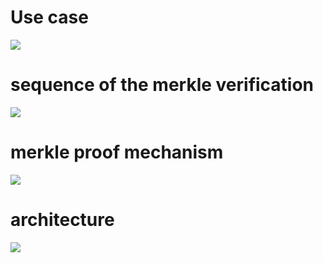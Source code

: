 
# Use case 

![](https://mermaid.ink/img/pako:eNp9VF1vmzAU_SuW-0q6OBAIVJpUkWnbQ6dpafow0gcHTLFKbOSPtlnV_95LCATyMaLrmHvOPb732vgdpzJjOMJPilYFup-vBIJH23XjuE2NVLpx1s8dFTanqbGKqaT_8njgzLk2iq8tRCa9eY_xhxnKS1BoJz0sttrIDWDtZI8xka3EUXZLzWKqWS-_ZUxA9AlWZQr9VjKzqUGv3BRowRSnJfplN2um9GM_ZJJ8Z4Ipahi6Y-q5ZOheMYZyqdADROU8pYZLMYhxk3tFhc4Py2hkJDpf7zL2IKuU8Rd2YOdKbtCFFi7jabIoeDXQPtOsZeyfCu_K3RdyMf-gjpMq65q0oCUbMGYJQCnTutuSOgOrhjphslti2-ncWlMwYXjKzXbAJOPkgbPXw4K2qsotigvKBfoBfZPqKIAksZJajxrKxVLIJPkmUrWtzJc52_3DZgvNTd2VOTV0yHabNH6KF0jzsGbvfPU3BY1GX-uoi8jkIuI2SDP2DsYe9i4B00sAGSi2x2EP-me9wVnv7Kx3KN9tegOGfQy4w-qh2FaEtJ7picc_8QStp9OZnXDC46XCI0ozpiXVes5yROsrC-W8LKOrPMwd6KJ8ZtGV67r7-eiVZ6aIJtXbzVGs1SyFC2UfvV7_J5p00T2NwTFwejvotL12ur7u8uwnUJfkQJ1gLpgHNgXzwQKwGVjo1N9RPdRMUlOJ22Z9gx0MwhvKM7jQ32vlFYaPccNWOIJpxnJqS7PCK_EBVAp5LbYixZFRljlYSftU4CinpYY3W2VwH845hZt201IqKv5KuelI8I6jd_yGo0ngXU99QmZB4HnEG_sO3uLIc68n7ng2cafEn3nT4MPB_3bx4-twDD9CiAdul7j-xycGeP_i?type=png)


# sequence of the merkle verification
 
 [![](https://mermaid.ink/img/pako:eNqVVk2P2jAQ_SuWz3S1LOxHc6hUJWrVAxXKqhwqLsaeEKuJndoOLV3tf-84HyYJsFVBgkDezDy_eR7nhXItgEbUws8aFIdEsr1h5VYRfFXMOMllxZQjK8IsWTFVZ4y72oC5AIlbjFQkzvHzHJF4QCKtM3JXO30hRxJPINdSpR6XgmOyuMQljYf3ryXZeNAGjMwkZ05qRT6uv2w74FftgOgDRq9mqzgia6NFzTE17D29Fr_OmYUWv3r34YPHtfcxrOoCfkmXE4tVWEFUXe7A2DYClZQHhlVWcZci7nJ8BgWmuQPmRwHEGQCSGV1O8pAdczyfBD-jbCHSaN0x6OmYAf8Q6UMjEmuVSVO-ARUwIj1VKpklSGDYvi_qAAovjuRbJTCsjUiwXtJoxUEeIBRsllieuSzUTDqhkrhL8IZQuaxKLE2kg9JOwlqJsH9iQJWfTJL0Wq7rXSFtPlLTaaSIJh_gB7L0FM-lSZsFd4587umhrThYO9YlNuBzhTVgSTPy-v8qgstrdCDIu896UROuy6qAYW0DXBtxRZfKf_N_yZM0BktOBgvJebNQcVXFxAemUSMXqfKjxY1a9Haxl5VOx0qfHNhJLdW-DUl97oELA6vGQGI6pwK5tCOXxl2CoHmhPb0zL5q2gBh6Me2lbObPkbA9ymVdqyHKN9WQFW4kc-l3PnTJTrs47TP2E83W3C86q4sTNBD_KEQQ0zdO9lqNsG0L-t4dWCHFxERQ2PHEKaUtT6PpDXqZb5K4UO5TwfanjmAz0Co4tHlHDdS5adIrW28zmt-j8rsjiWvrdNlvrE2Y4nggYjsOQ_T5JP_XIP8kVVC4Hda4wxQ6U6ELL6UKkSnsalmIczNpI_dSYdil2R-ciDV11ux7WwH3S3izWmfCNqq3ovUTQTQNPXlw3UCkbX0w7e_m_BBhtcuxhXjmuuPALSEPeu5KpsYCFbYRo5E417XCczUD6a57oD2V6IxiR3ELCXy2efGgLUUWJWxphJcCMlYXbku36hWhyFA_HxWnkTM1zKjR9T6nUcaQ54zWzbnVPRj1EHTid63LAMLfNHqhv2l097i8uX-Yz58eH5fL-fL2YUaPNFoubu4Wt093i_v5w9Py_vF1Rv808bc372_xPZ_Pl_j3Yr54eP0LVuQmXg?type=png)](https://mermaid.live/edit#pako:eNqVVk2P2jAQ_SuWz3S1LOxHc6hUJWrVAxXKqhwqLsaeEKuJndoOLV3tf-84HyYJsFVBgkDezDy_eR7nhXItgEbUws8aFIdEsr1h5VYRfFXMOMllxZQjK8IsWTFVZ4y72oC5AIlbjFQkzvHzHJF4QCKtM3JXO30hRxJPINdSpR6XgmOyuMQljYf3ryXZeNAGjMwkZ05qRT6uv2w74FftgOgDRq9mqzgia6NFzTE17D29Fr_OmYUWv3r34YPHtfcxrOoCfkmXE4tVWEFUXe7A2DYClZQHhlVWcZci7nJ8BgWmuQPmRwHEGQCSGV1O8pAdczyfBD-jbCHSaN0x6OmYAf8Q6UMjEmuVSVO-ARUwIj1VKpklSGDYvi_qAAovjuRbJTCsjUiwXtJoxUEeIBRsllieuSzUTDqhkrhL8IZQuaxKLE2kg9JOwlqJsH9iQJWfTJL0Wq7rXSFtPlLTaaSIJh_gB7L0FM-lSZsFd4587umhrThYO9YlNuBzhTVgSTPy-v8qgstrdCDIu896UROuy6qAYW0DXBtxRZfKf_N_yZM0BktOBgvJebNQcVXFxAemUSMXqfKjxY1a9Haxl5VOx0qfHNhJLdW-DUl97oELA6vGQGI6pwK5tCOXxl2CoHmhPb0zL5q2gBh6Me2lbObPkbA9ymVdqyHKN9WQFW4kc-l3PnTJTrs47TP2E83W3C86q4sTNBD_KEQQ0zdO9lqNsG0L-t4dWCHFxERQ2PHEKaUtT6PpDXqZb5K4UO5TwfanjmAz0Co4tHlHDdS5adIrW28zmt-j8rsjiWvrdNlvrE2Y4nggYjsOQ_T5JP_XIP8kVVC4Hda4wxQ6U6ELL6UKkSnsalmIczNpI_dSYdil2R-ciDV11ux7WwH3S3izWmfCNqq3ovUTQTQNPXlw3UCkbX0w7e_m_BBhtcuxhXjmuuPALSEPeu5KpsYCFbYRo5E417XCczUD6a57oD2V6IxiR3ELCXy2efGgLUUWJWxphJcCMlYXbku36hWhyFA_HxWnkTM1zKjR9T6nUcaQ54zWzbnVPRj1EHTid63LAMLfNHqhv2l097i8uX-Yz58eH5fL-fL2YUaPNFoubu4Wt093i_v5w9Py_vF1Rv808bc372_xPZ_Pl_j3Yr54eP0LVuQmXg)


# merkle proof mechanism

[![](https://mermaid.ink/img/pako:eNqFVU1z2jAQ_SsanYHG2EDKoTPF0E4PaTMl00NLD8JesFpbciWZlGby37uSMLFIIGYGfe3b1b59kh5oJnOgU7op5X1WMGXI3XwlCH66WW8VqwuSKmCGS_FjRW9A_S6B3CmA4_SK_vQA-72P0OojCFDMACmBbYjAAJqs96RguuBiS7jI-Y7nDSsJN1Dp0MEQHdwyrgjLf7EMhDk4YCJ3HogpoCJGbgE7KsTGiE2lMFw0QGp0YsO1QNtvcK0kuPHMDRnR2GBCSkoTukrQ1dJIBUQb1WSmwd49NwXmtIPSb-c5KiL9_jvMwTexbxJvACL3nRN6v8KWY4yW4lslc4wXTAdBZpbiGyaaDXPbUpiPNQWlSX0Au51qUBw5Fk21xrXQh2V5uUdQRbaHamlyqK6x1d0oWV30ED_JwfKANCFZuY_cbkOdzcHSe9usS24LKknFuCAoP36aqmNw5vmceT5nr_B5I3dQoW4wwiexw45U-zfLgtd2knypwe8nTCe1pDpFA-rzgCJNndsJqYhu8QoyqfIQO-xqPiARkU7i6BNnmNBYslMu0vgotS6fjsizmC5_XdR5LlPPZeq5TD2X6StcfkMBbHjWanPp9fDZ6SFYDELNLZlfIQO-A7LrWCF7fxrQL-kzdGAZ_YD3xFFJa2aygmR4tjEve3QvgGMf3RfzmaaxiBypdg5DXNItIwaWG1dAXUNmM7gUcoRQR8f-AGRb3Kc-nopOiULg2O0Vj7E4JUo35YmtL-DcF3DuCzhPfDPyzfhyOVMltU6tNJzacdB3o_OlXERHcXa02M1HExyf0dzCXTM8B7-G99NBsie52iMVnseFv8qrmmHkUmasLPcE_7OmxOrkh8hORk-x_WzoJzlDsDbMNCe2nuCFJ3jhCV50T4jvtg8f6Q_QILinX1hvr6OX1gLa3XrXmz-hx5J5g9bdySLt0QoUUpHjW_5gTVfUPpSwolPs5rBhTk8r8YimrDFyuRcZneLbBj2qZLMt6HTDSo0jf-vNOUPRVK1JzcR3KaujEY7p9IH-pdPhJBmMxlF0PZkkSZRcjXt0T6dJPBjGV9fDeBSNr5PR5LFH_zn81eDtFf6iKEpwOo7i8eN_YqS0ow?type=png)](https://mermaid.live/edit#pako:eNqFVU1z2jAQ_SsanYHG2EDKoTPF0E4PaTMl00NLD8JesFpbciWZlGby37uSMLFIIGYGfe3b1b59kh5oJnOgU7op5X1WMGXI3XwlCH66WW8VqwuSKmCGS_FjRW9A_S6B3CmA4_SK_vQA-72P0OojCFDMACmBbYjAAJqs96RguuBiS7jI-Y7nDSsJN1Dp0MEQHdwyrgjLf7EMhDk4YCJ3HogpoCJGbgE7KsTGiE2lMFw0QGp0YsO1QNtvcK0kuPHMDRnR2GBCSkoTukrQ1dJIBUQb1WSmwd49NwXmtIPSb-c5KiL9_jvMwTexbxJvACL3nRN6v8KWY4yW4lslc4wXTAdBZpbiGyaaDXPbUpiPNQWlSX0Au51qUBw5Fk21xrXQh2V5uUdQRbaHamlyqK6x1d0oWV30ED_JwfKANCFZuY_cbkOdzcHSe9usS24LKknFuCAoP36aqmNw5vmceT5nr_B5I3dQoW4wwiexw45U-zfLgtd2knypwe8nTCe1pDpFA-rzgCJNndsJqYhu8QoyqfIQO-xqPiARkU7i6BNnmNBYslMu0vgotS6fjsizmC5_XdR5LlPPZeq5TD2X6StcfkMBbHjWanPp9fDZ6SFYDELNLZlfIQO-A7LrWCF7fxrQL-kzdGAZ_YD3xFFJa2aygmR4tjEve3QvgGMf3RfzmaaxiBypdg5DXNItIwaWG1dAXUNmM7gUcoRQR8f-AGRb3Kc-nopOiULg2O0Vj7E4JUo35YmtL-DcF3DuCzhPfDPyzfhyOVMltU6tNJzacdB3o_OlXERHcXa02M1HExyf0dzCXTM8B7-G99NBsie52iMVnseFv8qrmmHkUmasLPcE_7OmxOrkh8hORk-x_WzoJzlDsDbMNCe2nuCFJ3jhCV50T4jvtg8f6Q_QILinX1hvr6OX1gLa3XrXmz-hx5J5g9bdySLt0QoUUpHjW_5gTVfUPpSwolPs5rBhTk8r8YimrDFyuRcZneLbBj2qZLMt6HTDSo0jf-vNOUPRVK1JzcR3KaujEY7p9IH-pdPhJBmMxlF0PZkkSZRcjXt0T6dJPBjGV9fDeBSNr5PR5LFH_zn81eDtFf6iKEpwOo7i8eN_YqS0ow)




# architecture

[![](https://mermaid.ink/img/pako:eNq1Vwtv2zYQ_iuEihYJILt27DyqDgNSJ-06rJ0RuyuwaTBoiYq5SKRAUmmcx3_vkZRkyaYTJ8AUwCGp747H7453pzsv4jHxAi9J-Y9ogYVC0w8hQ_DIYn4pcL5A5zeKCIbTf0KvGqLJUiqSydD714L1853MT_McUDBAMEpphBXlLAzZ3kfBmSIs3m9JfOFzmhIrZMdabjt-uqAiHoORSxAwk46ZgcS6QSAbsrWDnI4_gxz8oj_wkoiW6guS4uWEiGsaEQCZKSrn2qDzm1wQKbv_Sa2mbdZpoRZaMfwjTJWnRm8QyOk1LuitJaJ1diKuUvKJMH12M0ZTQfResEYEVrxt4EhwKUcLTNlfRNCEEgGCZrFjVkGwevEoCR9SHl1FWsKQAEpWKw5earkv8N5spO3VWDNBexfjERpziJvj4-GwzYs5JoC-Qoj122J6yYmdKEFwJgFdjoI2Rj8dpGlWy5kgl1QqsXRBcsHjIlI7YSQQh9MZK7I5EdKFjDTRM0PS7NrQbL3sBCuBmcSRfj-TCqvCicqM02eCc-V8L2lM7IYtZJO0hn9bvjqDE1e-0mNB5wXEk8tlvU2XaYnKZZvSTs9p2G6ei1cKZw2enAzcWTd_jh9mlF3DhLvd2MAZlQk4ccYL9QRWEFWIJ3fOCwFekGQ35i9ITTwMMWQ0J-sHm6wDvCJ9TdLJOGB2I1yUyv4PtiVOiXw5y7VpssgyLKiL421pbALm4UtiDm9Gjtw14iyhlzpNmkEhysQMqfLc2Ge0tLm1L1baS-AZVrhEQzH4ffLnV_QRTJf7rlz7-nVdM1HEGSOWdKS4rh0WY4sl6nR-vQ-936bT8Vv9Mwm9-1YpsuC6Tu6IX9XJHQVqu-viiCjbPIGFNcXRL3aDb-aC3JtS-DSqrn1PQzfLnsNiILZRxB432KonNyQqFBlxCDwW7-2DV_X9HOE0tRZWZevFGuos-mINVUZYO3DjpNt9VNtf8Wlitz5amTAstrZ0E9vI69UxtkFXCWnNXtujbHFN086u0Vj2QhdQ7OqWpuwjN1l9rvgWSqsUslOoXxAcv_0uqCImPk1q2RXdyi6NdHEax0jmJIIuhN6SGMU63eiWfJ32jtU6to0LmpgEDHFDIi5ipx9WopagcxaJZa5gk1EhFYfeAuR1etvuxFWAlNtPFjTPIMWjat-QvSkvNQLTeOIOHrdBxkeQikudoOua4pY2x4VsmNQtedZtHuQtK6g5se3Shqj9jVIs5RlJEM6pfokSmqbBq-Rd4kODwq9I8GowGJTjzg8aq0VwkN-8X5Oe15exoWQ-f54SaeOhqSGZP1ODprmhII4fMaFfK2ioaUWvr_O4X6dpfzMLV7w1LVkx7df-8Wt3t6lqydlL5LduR5OVjU3KsPIbIeavYrdBx3vP9yDEM0xj-Mi903pCDz7TMriOAQxjkuAiVaEXsgeAYuhLJ0sWeYESBfE9wYvLhRckOJUwK3K4l-SMYmhBsgqSY_Y351kNgrkX3Hk3XnBwPOweHvX7J_rLqD_sHfne0guGg-7BoHdyMDjsH50MD48ffO_WyPe673rw1-_3h7A86A-OHn4CvgP9Qg?type=png)](https://mermaid.live/edit#pako:eNq1Vwtv2zYQ_iuEihYJILt27DyqDgNSJ-06rJ0RuyuwaTBoiYq5SKRAUmmcx3_vkZRkyaYTJ8AUwCGp747H7453pzsv4jHxAi9J-Y9ogYVC0w8hQ_DIYn4pcL5A5zeKCIbTf0KvGqLJUiqSydD714L1853MT_McUDBAMEpphBXlLAzZ3kfBmSIs3m9JfOFzmhIrZMdabjt-uqAiHoORSxAwk46ZgcS6QSAbsrWDnI4_gxz8oj_wkoiW6guS4uWEiGsaEQCZKSrn2qDzm1wQKbv_Sa2mbdZpoRZaMfwjTJWnRm8QyOk1LuitJaJ1diKuUvKJMH12M0ZTQfResEYEVrxt4EhwKUcLTNlfRNCEEgGCZrFjVkGwevEoCR9SHl1FWsKQAEpWKw5earkv8N5spO3VWDNBexfjERpziJvj4-GwzYs5JoC-Qoj122J6yYmdKEFwJgFdjoI2Rj8dpGlWy5kgl1QqsXRBcsHjIlI7YSQQh9MZK7I5EdKFjDTRM0PS7NrQbL3sBCuBmcSRfj-TCqvCicqM02eCc-V8L2lM7IYtZJO0hn9bvjqDE1e-0mNB5wXEk8tlvU2XaYnKZZvSTs9p2G6ei1cKZw2enAzcWTd_jh9mlF3DhLvd2MAZlQk4ccYL9QRWEFWIJ3fOCwFekGQ35i9ITTwMMWQ0J-sHm6wDvCJ9TdLJOGB2I1yUyv4PtiVOiXw5y7VpssgyLKiL421pbALm4UtiDm9Gjtw14iyhlzpNmkEhysQMqfLc2Ge0tLm1L1baS-AZVrhEQzH4ffLnV_QRTJf7rlz7-nVdM1HEGSOWdKS4rh0WY4sl6nR-vQ-936bT8Vv9Mwm9-1YpsuC6Tu6IX9XJHQVqu-viiCjbPIGFNcXRL3aDb-aC3JtS-DSqrn1PQzfLnsNiILZRxB432KonNyQqFBlxCDwW7-2DV_X9HOE0tRZWZevFGuos-mINVUZYO3DjpNt9VNtf8Wlitz5amTAstrZ0E9vI69UxtkFXCWnNXtujbHFN086u0Vj2QhdQ7OqWpuwjN1l9rvgWSqsUslOoXxAcv_0uqCImPk1q2RXdyi6NdHEax0jmJIIuhN6SGMU63eiWfJ32jtU6to0LmpgEDHFDIi5ipx9WopagcxaJZa5gk1EhFYfeAuR1etvuxFWAlNtPFjTPIMWjat-QvSkvNQLTeOIOHrdBxkeQikudoOua4pY2x4VsmNQtedZtHuQtK6g5se3Shqj9jVIs5RlJEM6pfokSmqbBq-Rd4kODwq9I8GowGJTjzg8aq0VwkN-8X5Oe15exoWQ-f54SaeOhqSGZP1ODprmhII4fMaFfK2ioaUWvr_O4X6dpfzMLV7w1LVkx7df-8Wt3t6lqydlL5LduR5OVjU3KsPIbIeavYrdBx3vP9yDEM0xj-Mi903pCDz7TMriOAQxjkuAiVaEXsgeAYuhLJ0sWeYESBfE9wYvLhRckOJUwK3K4l-SMYmhBsgqSY_Y351kNgrkX3Hk3XnBwPOweHvX7J_rLqD_sHfne0guGg-7BoHdyMDjsH50MD48ffO_WyPe673rw1-_3h7A86A-OHn4CvgP9Qg)

